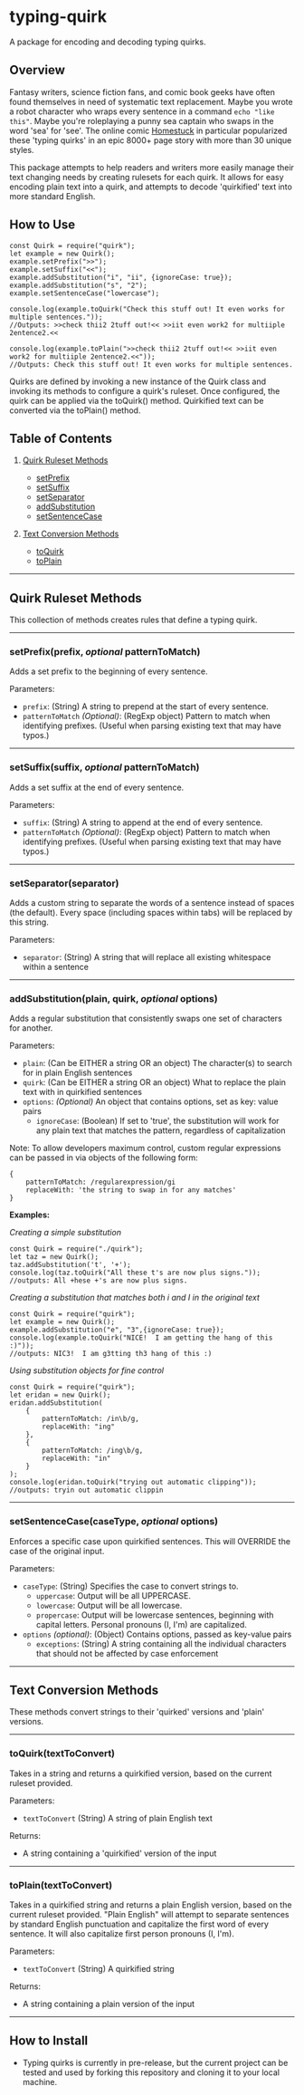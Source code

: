 # typing-quirk
A package for encoding and decoding typing quirks.

## Overview
Fantasy writers, science fiction fans, and comic book geeks have often found themselves in need of systematic text replacement. Maybe you wrote a robot character who wraps every sentence in a command ```echo "like this"```. Maybe you're roleplaying a punny sea captain who swaps in the word 'sea' for 'see'. The online comic [Homestuck](https://www.homestuck.com/ "External Link: Homestuck Comic") in particular popularized these 'typing quirks' in an epic 8000+ page story with more than 30 unique styles.

This package attempts to help readers and writers more easily manage their text changing needs by creating rulesets for each quirk. It allows for easy encoding plain text into a quirk, and attempts to decode 'quirkified' text into more standard English. 

## How to Use
```
const Quirk = require("quirk");
let example = new Quirk();
example.setPrefix(">>");
example.setSuffix("<<");
example.addSubstitution("i", "ii", {ignoreCase: true});
example.addSubstitution("s", "2");
example.setSentenceCase("lowercase");

console.log(example.toQuirk("Check this stuff out! It even works for multiple sentences."));
//Outputs: >>check thii2 2tuff out!<< >>iit even work2 for multiiple 2entence2.<<

console.log(example.toPlain(">>check thii2 2tuff out!<< >>iit even work2 for multiiple 2entence2.<<"));
//Outputs: Check this stuff out! It even works for multiple sentences.
```

Quirks are defined by invoking a new instance of the Quirk class and invoking its methods to configure a quirk's ruleset. Once configured, the quirk can be applied via the toQuirk() method. Quirkified text can be converted via the toPlain() method.

## Table of Contents
1. [ Quirk Ruleset Methods ](#ruleset)
    * [ setPrefix ](#set-prefix)
    * [ setSuffix ](#set-suffix)
    * [ setSeparator ](#set-separator)
    * [ addSubstitution ](#set-substitution)
    * [ setSentenceCase ](#set-sentence-case)

2. [ Text Conversion Methods ](#conversion)
    * [ toQuirk ](#to-quirk)
    * [ toPlain ](#to-plain)

<a href="ruleset"></a>

<hr />

## Quirk Ruleset Methods
This collection of methods creates rules that define a typing quirk. 

<hr />

<a href="set-prefix"></a>

### setPrefix(prefix, _optional_ patternToMatch)

Adds a set prefix to the beginning of every sentence. 

Parameters:
* ```prefix```: (String) A string to prepend at the start of every sentence.
* ```patternToMatch``` _(Optional)_: (RegExp object) Pattern to match when identifying prefixes. (Useful when parsing existing text that may have typos.)

<hr />
<a href="set-suffix"></a>

### setSuffix(suffix, _optional_ patternToMatch)

Adds a set suffix at the end of every sentence. 

Parameters:
* ```suffix```: (String) A string to append at the end of every sentence.
* ```patternToMatch``` _(Optional)_: (RegExp object) Pattern to match when identifying prefixes. (Useful when parsing existing text that may have typos.)

<hr />
<a href="set-separator"></a>

### setSeparator(separator)

Adds a custom string to separate the words of a sentence instead of spaces (the default). Every space (including spaces within tabs) will be replaced by this string.

Parameters:
* ```separator```: (String) A string that will replace all existing whitespace within a sentence

<hr />
<a href="set-substitution"></a>

### addSubstitution(plain, quirk, _optional_ options)

Adds a regular substitution that consistently swaps one set of characters for another. 

Parameters:
* ```plain```: (Can be EITHER a string OR an object) The character(s) to search for in plain English sentences
* ```quirk```: (Can be EITHER a string OR an object) What to replace the plain text with in quirkified sentences
* ```options```: _(Optional)_ An object that contains options, set as key: value pairs
    * ```ignoreCase```: (Boolean) If set to 'true', the substitution will work for any plain text that matches the pattern, regardless of capitalization


Note:
To allow developers maximum control, custom regular expressions can be passed in via objects of the following form:
```
{ 
    patternToMatch: /regularexpression/gi
    replaceWith: 'the string to swap in for any matches'
}
```

**Examples:**

_Creating a simple substitution_
```
const Quirk = require("./quirk");
let taz = new Quirk();
taz.addSubstitution('t', '+');
console.log(taz.toQuirk("All these t's are now plus signs."));
//outputs: All +hese +'s are now plus signs.
```

_Creating a substitution that matches both i and I in the original text_
```
const Quirk = require("quirk");
let example = new Quirk();
example.addSubstitution("e", "3",{ignoreCase: true});
console.log(example.toQuirk("NICE!  I am getting the hang of this :)")); 
//outputs: NIC3!  I am g3tting th3 hang of this :)

```

_Using substitution objects for fine control_
```
const Quirk = require("quirk");
let eridan = new Quirk();
eridan.addSubstitution(
    {
        patternToMatch: /in\b/g,
        replaceWith: "ing"
    },
    {
        patternToMatch: /ing\b/g,
        replaceWith: "in"
    }
);
console.log(eridan.toQuirk("trying out automatic clipping"));
//outputs: tryin out automatic clippin

```

<hr />
<a href="set-sentence-case"></a>

### setSentenceCase(caseType, _optional_ options)
Enforces a specific case upon quirkified sentences. This will OVERRIDE the case of the original input. 

Parameters:
* ```caseType```: (String) Specifies the case to convert strings to.
    * ```uppercase```: Output will be all UPPERCASE.
    * ```lowercase```: Output will be all lowercase.
    * ```propercase```: Output will be lowercase sentences, beginning with capital letters. Personal pronouns (I, I'm) are capitalized.
* ```options``` _(optional)_: (Object) Contains options, passed as key-value pairs
    * ```exceptions```: (String) A string containing all the individual characters that should not be affected by case enforcement

<hr />
<a href="conversion"></a>

## Text Conversion Methods

These methods convert strings to their 'quirked' versions and 'plain' versions.

<hr />
<a href="to-quirk"></a>

### toQuirk(textToConvert) 
Takes in a string and returns a quirkified version, based on the current ruleset provided.

Parameters:
* ```textToConvert``` (String) A string of plain English text

Returns: 
* A string containing a 'quirkified' version of the input

<hr />
<a href="to-plain"></a>

### toPlain(textToConvert) 
Takes in a quirkified string and returns a plain English version, based on the current ruleset provided. "Plain English" will attempt to separate sentences by standard English punctuation and capitalize the first word of every sentence. It will also capitalize first person pronouns (I, I'm).

Parameters:
* ```textToConvert``` (String) A quirkified string 

Returns: 
* A string containing a plain version of the input


<hr />

## How to Install
* Typing quirks is currently in pre-release, but the current project can be tested and used by forking this repository and cloning it to your local machine.